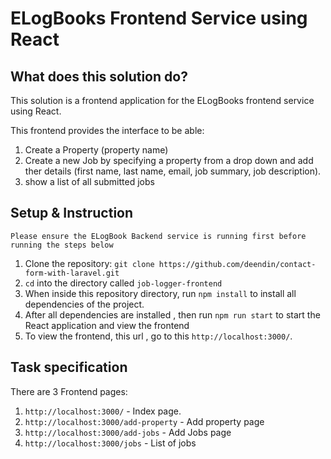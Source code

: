 # ELogBooks Frontend Service using React
## What does this solution do?

This solution is a frontend application for the ELogBooks frontend service using React. 

This frontend provides the interface to be able:

1. Create a Property (property name)
2. Create a new Job by specifying a property from a drop down and add ther details (first name, last name, email, job summary, job description).
3. show a list of all submitted jobs 

## Setup & Instruction

`Please ensure the ELogBook Backend service is running first before running the steps below`

1. Clone the repository: `git clone https://github.com/deendin/contact-form-with-laravel.git`
2. ```cd``` into the directory called ```job-logger-frontend```
3. When inside this repository directory, run ```npm install``` to install all dependencies of the project. 
4. After all dependencies are installed , then run ```npm run start``` to start the React application and view the frontend 
5. To view the frontend, this url , go to this `http://localhost:3000/`.


## Task specification
There are 3 Frontend pages:

1. `http://localhost:3000/` - Index page.
2. `http://localhost:3000/add-property` - Add property page
3. `http://localhost:3000/add-jobs` -  Add Jobs page
4. `http://localhost:3000/jobs` - List of jobs
